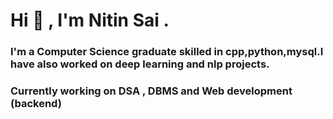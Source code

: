 # Hi 👋 ,  I'm Nitin Sai  .
### I'm a Computer Science graduate skilled in cpp,python,mysql.I have also worked on deep learning and nlp projects.
### Currently working on DSA , DBMS and Web development (backend)





